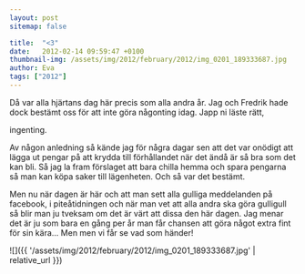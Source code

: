 ```yaml
---
layout: post
sitemap: false

title:  "<3"
date:   2012-02-14 09:59:47 +0100
thumbnail-img: /assets/img/2012/february/2012/img_0201_189333687.jpg
author: Eva
tags: ["2012"]
---
```


Då var alla hjärtans dag här precis som alla andra år. Jag och Fredrik hade dock bestämt oss för att inte göra någonting idag. Japp ni läste rätt, 

ingenting. 

Av någon anledning så kände jag för några dagar sen att det var onödigt att lägga ut pengar på att krydda till förhållandet när det ändå är så bra som det kan bli. Så jag la fram förslaget att bara chilla hemma och spara pengarna så man kan köpa saker till lägenheten. Och så var det bestämt.






Men nu när dagen är här och att man sett alla gulliga meddelanden på facebook, i piteåtidningen och när man vet att alla andra ska göra gulligull så blir man ju tveksam om det är värt att dissa den här dagen. Jag menar det är ju som bara en gång per år man får chansen att göra något extra fint för sin kära... Men men vi får se vad som händer!

![]({{ '/assets/img/2012/february/2012/img_0201_189333687.jpg'  | relative_url }})


